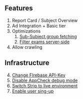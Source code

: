 ## Features
1. Report Card / Subject Overview
2. Ad Integration + Basic tier
3. Optimizations
	1. [Sub-Subject group fetching](https://trello.com/c/ohsppGL1/32-subject-fetch-grouping)
	2. [Filter exams server-side](https://trello.com/c/Lk0jGE1j/30-filter-exams-to-subjects-serverside-to-reduce-unnecessary-reads)
5. Allow crawling
## Infrastructure
4. [Change FIrebase API-Key](https://trello.com/c/0K7Pp8Jp/1-change-and-delete-firebase-api-key)
5. [Disable AppCheck debug mode](https://trello.com/c/7DPARvS1/8-disable-appcheck-debug-mode-delete-debug-token)
6. [Switch Strip to live environment](https://trello.com/c/TczJGchf/16-switch-stripe-to-live-environment)
7. [Enable user sing-up](https://trello.com/c/wVcPAux2/36-enable-user-singups-in-firebase-auth)